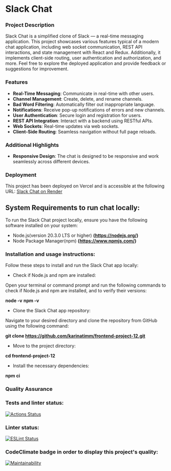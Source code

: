 # Slack Chat

### Project Description

Slack Chat is a simplified clone of Slack — a real-time messaging application. This project showcases various features typical of a modern chat application, including web socket communication, REST API interactions, and state management with React and Redux. Additionally, it implements client-side routing, user authentication and authorization, and more. Feel free to explore the deployed application and provide feedback or suggestions for improvement.

### Features

- **Real-Time Messaging**: Communicate in real-time with other users.
- **Channel Management**: Create, delete, and rename channels.
- **Bad Word Filtering**: Automatically filter out inappropriate language.
- **Notifications**: Receive pop-up notifications of errors and new channels.
- **User Authentication**: Secure login and registration for users.
- **REST API Integration**: Interact with a backend using RESTful APIs.
- **Web Sockets**: Real-time updates via web sockets.
- **Client-Side Routing**: Seamless navigation without full page reloads.

### Additional Highlights

- **Responsive Design**: The chat is designed to be responsive and work seamlessly across different devices.

### Deployment

This project has been deployed on Vercel and is accessible at the following URL:
[Slack Chat on Render](https://slack-chat-ulm3.onrender.com/)

## System Requirements to run chat locally:

To run the Slack Chat project locally, ensure you have the following software installed on your system:

- Node.js(version 20.3.0 LTS or higher) **(https://nodejs.org/)**
- Node Package Manager(npm) **(https://www.npmjs.com/)**

### Installation and usage instructions:

Follow these steps to install and run the Slack Chat app locally:

- Check if Node.js and npm are installed:

Open your terminal or command prompt and run the following commands to check if Node.js and npm are installed, and to verify their versions:

**node -v**
**npm -v**

- Clone the Slack Chat app repository:

Navigate to your desired directory and clone the repository from GitHub using the following command:

**git clone https://github.com/karinatimm/frontend-project-12.git**

- Move to the project directory:

**cd frontend-project-12**

- Install the necessary dependencies:

**npm ci**

### Quality Assurance

### Tests and linter status:

[![Actions Status](https://github.com/karinatimm/frontend-project-12/actions/workflows/hexlet-check.yml/badge.svg)](https://github.com/karinatimm/frontend-project-12/actions)

### Linter status:

[![ESLint Status](https://img.shields.io/badge/ESLint-Passing-brightgreen.svg)](https://github.com/karinatimm/frontend-project-12.git)

### CodeClimate badge in order to display this project's quality:

[![Maintainability](https://api.codeclimate.com/v1/badges/5915a574eb221b9b6937/maintainability)](https://codeclimate.com/github/karinatimm/frontend-project-12/maintainability)
